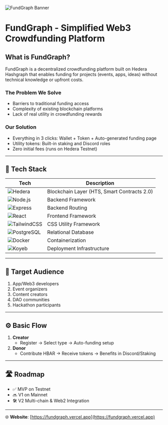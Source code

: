 ![FundGraph Banner](https://fundgraph.vercel.app/cover.png)

# FundGraph - Simplified Web3 Crowdfunding Platform

## What is FundGraph?

FundGraph is a decentralized crowdfunding platform built on Hedera Hashgraph that enables funding for projects (events, apps, ideas) without technical knowledge or upfront costs.

### The Problem We Solve

- Barriers to traditional funding access
- Complexity of existing blockchain platforms
- Lack of real utility in crowdfunding rewards

### Our Solution

- Everything in 3 clicks: Wallet + Token + Auto-generated funding page
- Utility tokens: Built-in staking and Discord roles
- Zero initial fees (runs on Hedera Testnet)

---

## 🧱 Tech Stack

| Tech                                                                                                                  | Description                                 |
| --------------------------------------------------------------------------------------------------------------------- | ------------------------------------------- |
| ![Hedera](https://img.shields.io/badge/Hedera-Hashgraph-2B303A?style=for-the-badge&logo=Hedera&logoColor=white)       | Blockchain Layer (HTS, Smart Contracts 2.0) |
| ![Node.js](https://img.shields.io/badge/Node.js-339933?style=for-the-badge&logo=nodedotjs&logoColor=white)            | Backend Framework                           |
| ![Express](https://img.shields.io/badge/Express.js-000000?style=for-the-badge&logo=express&logoColor=white)           | Backend Routing                             |
| ![React](https://img.shields.io/badge/React-20232A?style=for-the-badge&logo=react&logoColor=61DAFB)                   | Frontend Framework                          |
| ![TailwindCSS](https://img.shields.io/badge/TailwindCSS-38B2AC?style=for-the-badge&logo=tailwind-css&logoColor=white) | CSS Utility Framework                       |
| ![PostgreSQL](https://img.shields.io/badge/PostgreSQL-316192?style=for-the-badge&logo=postgresql&logoColor=white)     | Relational Database                         |
| ![Docker](https://img.shields.io/badge/Docker-2496ED?style=for-the-badge&logo=docker&logoColor=white)                 | Containerization                            |
| ![Koyeb](https://img.shields.io/badge/Koyeb-161B22?style=for-the-badge&logo=koyeb&logoColor=white)                    | Deployment Infrastructure                   |

---

## 🎯 Target Audience

1. App/Web3 developers
2. Event organizers
3. Content creators
4. DAO communities
5. Hackathon participants

---

## ⚙️ Basic Flow

1. **Creator**
   - Register → Select type → Auto-funding setup
2. **Donor**
   - Contribute HBAR → Receive tokens → Benefits in Discord/Staking

---

## 🛣️ Roadmap

- ✅ MVP on Testnet
- 🔜 V1 on Mainnet
- 🛠️ V2 Multi-chain & Web2 Integration

---

🌐 **Website**: [https://fundgraph.vercel.app](https://fundgraph.vercel.app)
